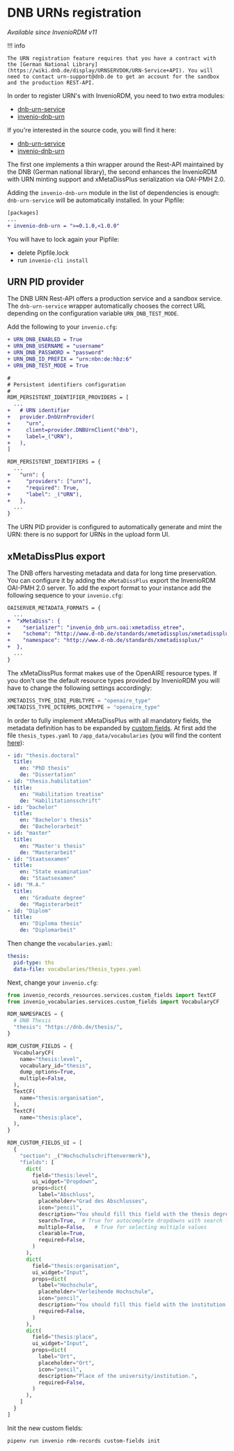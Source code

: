 # DNB URNs registration

*Available since InvenioRDM v11*

!!! info

    The URN registration feature requires that you have a contract with the [German National Library](https://wiki.dnb.de/display/URNSERVDOK/URN-Service+API). You will need to contact urn-support@dnb.de to get an account for the sandbox and the production REST-API.

In order to register URN's with InvenioRDM, you need to two extra modules:

- [dnb-urn-service](https://pypi.org/project/dnb-urn-service/)
- [invenio-dnb-urn](https://pypi.org/project/invenio-dnb-urn/)

If you're interested in the source code, you will find it here:

- [dnb-urn-service](https://github.com/ulbmuenster/dnb-urn-service)
- [invenio-dnb-urn](https://github.com/ulbmuenster/invenio-dnb-urn)

The first one implements a thin wrapper around the Rest-API maintained by the DNB (German national library),
the second enhances the InvenioRDM with URN minting support and xMetaDissPlus serialization via OAI-PMH 2.0.

Adding the `invenio-dnb-urn` module in the list of dependencies is enough: `dnb-urn-service` will be automatically installed.
In your Pipfile:

```diff
[packages]
...
+ invenio-dnb-urn = ">=0.1.0,<1.0.0"
```

You will have to lock again your Pipfile:

- delete Pipfile.lock
- run `invenio-cli install`

## URN PID provider

The DNB URN Rest-API offers a production service and a sandbox service. The `dnb-urn-service` wrapper
automatically chooses the correct URL depending on the configuration variable `URN_DNB_TEST_MODE`.

Add the following to your `invenio.cfg`:

```diff
+ URN_DNB_ENABLED = True
+ URN_DNB_USERNAME = "username"
+ URN_DNB_PASSWORD = "password"
+ URN_DNB_ID_PREFIX = "urn:nbn:de:hbz:6"
+ URN_DNB_TEST_MODE = True

#
# Persistent identifiers configuration
#
RDM_PERSISTENT_IDENTIFIER_PROVIDERS = [
  ...
+   # URN identifier
+   provider.DnbUrnProvider(
+     "urn",
+     client=provider.DNBUrnClient("dnb"),
+     label=_("URN"),
+   ),
]

RDM_PERSISTENT_IDENTIFIERS = {
  ...
+   "urn": {
+     "providers": ["urn"],
+     "required": True,
+     "label": _("URN"),
+   },
  ...
}
```

The URN PID provider is configured to automatically generate and mint the URN: there is no support
for URNs in the upload form UI.

## xMetaDissPlus export

The DNB offers harvesting metadata and data for long time preservation. You can configure it by adding
the `xMetaDissPlus` export the InvenioRDM OAI-PMH 2.0 server.
To add the export format to your instance add the following sequence to your `invenio.cfg`:

```diff
OAISERVER_METADATA_FORMATS = {
  ...
+  "xMetaDiss": {
+    "serializer": "invenio_dnb_urn.oai:xmetadiss_etree",
+    "schema": "http://www.d-nb.de/standards/xmetadissplus/xmetadissplus.xsd",
+    "namespace": "http://www.d-nb.de/standards/xmetadissplus/"
+  },
  ...
}
```

The xMetaDissPlus format makes use of the OpenAIRE resource types. If you don't use the default resource
types provided by InvenioRDM you will have to change the following settings accordingly:

```python
XMETADISS_TYPE_DINI_PUBLTYPE = "openaire_type"
XMETADISS_TYPE_DCTERMS_DCMITYPE = "openaire_type"
```

In order to fully implement xMetaDissPlus with all mandatory fields, the metadata definition has to be expanded by [custom
fields](../../develop/howtos/custom_fields.md).
At first add the file `thesis_types.yaml` to `/app_data/vocabularies` (you will find the content [here](https://raw.githubusercontent.com/ulbmuenster/invenio-dnb-urn/main/thesis_types.yaml)):

```yaml
- id: "thesis.doctoral"
  title:
    en: "PhD thesis"
    de: "Dissertation"
- id: "thesis.habilitation"
  title:
    en: "Habilitation treatise"
    de: "Habilitationsschrift"
- id: "bachelor"
  title:
    en: "Bachelor's thesis"
    de: "Bachelorarbeit"
- id: "master"
  title:
    en: "Master's thesis"
    de: "Masterarbeit"
- id: "Staatsexamen"
  title:
    en: "State examination"
    de: "Staatsexamen"
- id: "M.A."
  title:
    en: "Graduate degree"
    de: "Magisterarbeit"
- id: "Diplom"
  title:
    en: "Diploma thesis"
    de: "Diplomarbeit"            
```

Then change the `vocabularies.yaml`:

```yaml
thesis:
  pid-type: ths
  data-file: vocabularies/thesis_types.yaml
```

Next, change your `invenio.cfg`:

```python
from invenio_records_resources.services.custom_fields import TextCF
from invenio_vocabularies.services.custom_fields import VocabularyCF

RDM_NAMESPACES = {
  # DNB Thesis
  "thesis": "https://dnb.de/thesis/",
}

RDM_CUSTOM_FIELDS = {
  VocabularyCF(
    name="thesis:level",
    vocabulary_id="thesis",
    dump_options=True,
    multiple=False,
  ),
  TextCF(
    name="thesis:organisation",
  ),
  TextCF(
    name="thesis:place",
  ),
}

RDM_CUSTOM_FIELDS_UI = [
  {
    "section": _("Hochschulschriftenvermerk"),
    "fields": [
      dict(
        field="thesis:level",
        ui_widget="Dropdown",
        props=dict(
          label="Abschluss",
          placeholder="Grad des Abschlusses",
          icon="pencil",
          description="You should fill this field with the thesis degree",
          search=True,  # True for autocomplete dropdowns with search functionality
          multiple=False,   # True for selecting multiple values
          clearable=True,
          required=False,
        )
      ),
      dict(
        field="thesis:organisation",
        ui_widget="Input",
        props=dict(
          label="Hochschule",
          placeholder="Verleihende Hochschule",
          icon="pencil",
          description="You should fill this field with the institution that awards the degree",
          required=False,
        )
      ),
      dict(
        field="thesis:place",
        ui_widget="Input",
        props=dict(
          label="Ort",
          placeholder="Ort",
          icon="pencil",
          description="Place of the university/institution.",
          required=False,
        )
      ),
    ]
  }
]
```

Init the new custom fields:

```shell
pipenv run invenio rdm-records custom-fields init
```
